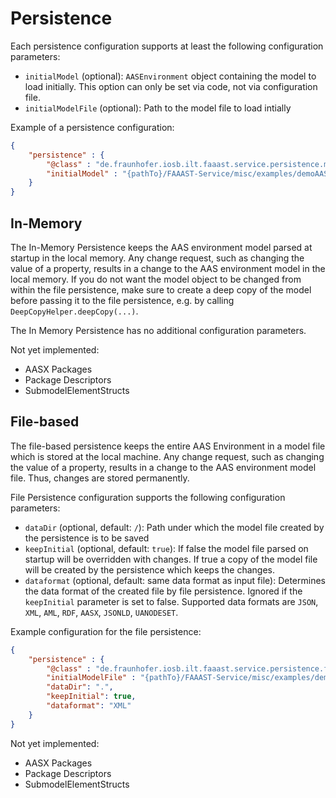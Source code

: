 # Persistence

Each persistence configuration supports at least the following configuration parameters:
-   `initialModel` (optional): `AASEnvironment` object containing the model to load initially. This option can only be set via code, not via configuration file.
-   `initialModelFile` (optional): Path to the model file to load intially

Example of a persistence configuration:
```json
{
	"persistence" : {
		"@class" : "de.fraunhofer.iosb.ilt.faaast.service.persistence.memory.PersistenceInMemory",
		"initialModel" : "{pathTo}/FAAAST-Service/misc/examples/demoAAS.json"
	}
}
```

## In-Memory

The In-Memory Persistence keeps the AAS environment model parsed at startup in the local memory. Any change request, such as changing the value of a property, results in a change to the AAS environment model in the local memory. If you do not want the model object to be changed from within the file persistence, make sure to create a deep copy of the model before passing it to the file persistence, e.g. by calling `DeepCopyHelper.deepCopy(...)`.


The In Memory Persistence has no additional configuration parameters.

Not yet implemented:
-   AASX Packages
-   Package Descriptors
-   SubmodelElementStructs

## File-based

The file-based persistence keeps the entire AAS Environment in a model file which is stored at the local machine. Any change request, such as changing the value of a property, results in a change to the AAS environment model file. Thus, changes are stored permanently.

File Persistence configuration supports the following configuration parameters:
-   `dataDir` (optional, default: `/`): Path under which the model file created by the persistence is to be saved
-   `keepInitial` (optional, default: `true`): If false the model file parsed on startup will be overridden with changes. If true a copy of the model file will be created by the persistence which keeps the changes.
-   `dataformat` (optional, default: same data format as input file): Determines the data format of the created file by file persistence. Ignored if the `keepInitial` parameter is set to false. Supported data formats are `JSON`, `XML`, `AML`, `RDF`, `AASX`, `JSONLD`, `UANODESET`.

Example configuration for the file persistence:

```json
{
	"persistence" : {
		"@class" : "de.fraunhofer.iosb.ilt.faaast.service.persistence.file.PersistenceFile",
		"initialModelFile" : "{pathTo}/FAAAST-Service/misc/examples/demoAAS.json",
		"dataDir": ".",
		"keepInitial": true,
		"dataformat": "XML"
	}
}
```

Not yet implemented:
-   AASX Packages
-   Package Descriptors
-   SubmodelElementStructs